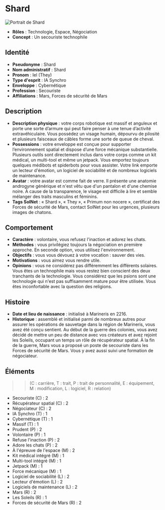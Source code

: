 # Shard

![ Portrait de Shard](portrait_shard.png)

* **Rôles** : Technologie, Espace, Négociation
* **Concept** : Un secouriste technophile

## Identité 

* **Pseudonyme** : Shard
* **Nom administratif** : Shard
* **Pronom** : Iel (They)
* **Type d'esprit** : IA Synchro
* **Enveloppe** : Cybernétique
* **Profession** : Secouriste
* **Affiliations** : Mars, Forces de sécurité de Mars

## Description 

* **Description physique** : votre corps robotique est massif et anguleux et porte une sorte d’armure qui peut faire penser à une tenue d’activité extravéhiculaire. Vous possédez un visage humain, dépourvu de pilosité et plusieurs faisceaux de câbles forme une sorte de queue de cheval.
* **Possessions** : votre enveloppe est conçue pour supporter l’environnement spatial et dispose d’une force mécanique substantielle. Plusieurs outils sont directement inclus dans votre corps comme un kit médical, un multi-tool et même un jetpack. Vous emportez toujours quelques médibots et spiderbots pour vous assister. Votre link emporte un lecteur d'émotion, un logiciel de sociabilité et de nombreux logiciels de maintenance.
* **Avatar** : votre avatar est comme fait de verre. Il présente une anatomie androgyne générique et n'est vêtu que d'un pantalon et d'une chemise noire. À cause de la transparence, le visage est difficile à lire et semble mélanger des traits masculins et féminins.
* **Tags SolNet** : « Shard », « They », « Primum non nocere », certificat des Forces de sécurité de Mars, contact SolNet pour les urgences, plusieurs images de chatons.

## Comportement 

* **Caractère** : volontaire, vous refusez l'inaction et adorez les chats.
* **Méthodes** : vous privilégiez toujours la négociation en première approche. En seconde option, vous utilisez l'environnement.
* **Objectifs** : vous vous dévouez à votre vocation : sauver des vies.
* **Motivations** : vous aimez vous rendre utile.
* **Opinions** : vous ne considérez pas différemment les différents solaires. Vous êtes un technophile mais vous restez bien conscient des deux tranchants de la technologie. Vous considérez que les psions sont une technologie qui n'est pas suffisamment mature pour être utilisée. Vous êtes inconfortable avec la question des religions.

## Histoire 

* **Date et lieu de naissance** : initialisé à Marineris en 2216.
* **Historique** : assemblé et initialisé parmi de nombreux autres pour assurer les opérations de sauvetage dans la région de Marineris, vous avez été conçu sentient. Au début de la guerre des colonies, vous avez décidé de mettre un peu de distance avec vos créateurs et avez rejoint les Soleils, occupant un temps un rôle de récupérateur spatial. À la fin de la guerre, Mars vous a proposé un poste de secouriste dans les Forces de sécurité de Mars. Vous y avez aussi suivi une formation de négociateur.

## Éléments 

>> (C : carrière, T : trait, P : trait de personnalité, E : équipement, M : modification, L : logiciel, R : relation)

* Secouriste (C) : 2
* Récupérateur spatial (C) : 2
* Négociateur (C) : 2
* IA Synchro (T) : 1
* Cybernétique (T) : 1
* Massif (T) : 1
* Prudent (P) : 2
* Volontaire (P) : 1
* Refuse l'inaction (P) : 2
* Adore les chats (P) : 2
* À l'épreuve de l'espace (M) : 2
* Kit médical intégré (M) : 1
* Multi-tool intégré (M) : 1
* Jetpack (M) : 1
* Force mécanique (M) : 1
* Logiciel de sociabilité (L) : 2
* Lecteur d'émotion (L) : 2
* Logiciels de maintenance (L) : 2
* Mars (R) : 2
* Les Soleils (R) : 1
* Forces de sécurité de Mars (R) : 2
